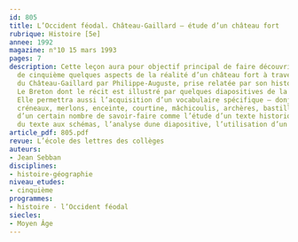 ```yaml
---
id: 805
title: L’Occident féodal. Château-Gaillard – étude d’un château fort 
rubrique: Histoire [5e]
annee: 1992
magazine: n°10 15 mars 1993
pages: 7
description: Cette leçon aura pour objectif principal de faire découvrir à nos élèves
  de cinquième quelques aspects de la réalité d’un château fort à travers la prise
  du Château-Gaillard par Philippe-Auguste, prise relatée par son historien Guillaume
  Le Breton dont le récit est illustré par quelques diapositives de la forteresse.
  Elle permettra aussi l’acquisition d’un vocabulaire spécifique – donjon, pontlevis,
  créneaux, merlons, enceinte, courtine, mâchicoulis, archères, bastille… et la vérification
  d’un certain nombre de savoir-faire comme l’étude d’un texte historique, le passage
  du texte aux schémas, l’analyse dune diapositive, l’utilisation d’un atlas…
article_pdf: 805.pdf
revue: L’école des lettres des collèges
auteurs:
- Jean Sebban
disciplines:
- histoire-géographie
niveau_etudes:
- cinquième
programmes:
- histoire - l’Occident féodal
siecles:
- Moyen Âge
---
```

